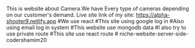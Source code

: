 This is website about Camera.We have Every type of cameras depending on our customer's demand.
Live site link of my site: https://alpha-shooter9.netlify.app
#We use react
#This site using google log in
#Also using email log in system
#This website use mongodb data
#I also try to use private route
#This site use react route
#   n i c h e - w e b s i t e - s e r v e r - s i d e - c o d e r s h a m i m 2 0  
 